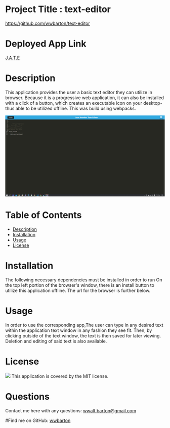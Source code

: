 # Project Title : text-editor

https://github.com/wwbarton/text-editor

# Deployed App Link

[J.A.T.E](https://ja-text-editor.herokuapp.com/)

# Description

This application provides the user a basic text editor they can utilize in browser. Because it is a progressive web application, it can also be installed with a click of a button, which creates an executable icon on your desktop- thus able to be utilized offline. This was build using webpacks.

<img src="images\jateSS.png">

# Table of Contents

- [Description](#description)
- [Installation](#installation)
- [Usage](#usage)
- [License](#license)

# Installation

The following necessary dependencies must be installed in order to run
On the top left portion of the browser's window, there is an install button to utilize this application offline. The url for the browser is further below.

# Usage

In order to use the corresponding app,The user can type in any desired text within the application text window in any fashion they see fit. Then, by clicking outside of the text window, the text is then saved for later viewing. Deletion and editing of said text is also available.

# License

<img src="https://img.shields.io/badge/license-MIT-blue.svg">
This application is covered by the MIT license.

# Questions

Contact me here with any questions: wwalt.barton@gmail.com

#Find me on GitHub: [wwbarton](https://github.com/wwbarton)
